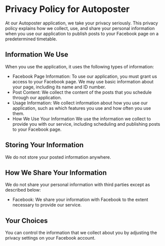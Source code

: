 # Privacy Policy for Autoposter

At our Autoposter application, we take your privacy seriously. This privacy policy explains how we collect, use, and share your personal information when you use our application to publish posts to your Facebook page on a predetermined timetable.

## Information We Use
When you use the application, it uses the following types of information:

- Facebook Page Information: To use our application, you must grant us access to your Facebook page. We may use basic information about your page, including its name and ID number.
- Post Content: We collect the content of the posts that you schedule through our application.
- Usage Information: We collect information about how you use our application, such as which features you use and how often you use them.
- How We Use Your Information
We use the information we collect to provide you with our service, including scheduling and publishing posts to your Facebook page.

## Storing Your Information
We do not store your posted information anywhere.

## How We Share Your Information
We do not share your personal information with third parties except as described below:
- Facebook: We share your information with Facebook to the extent necessary to provide our service.

## Your Choices
You can control the information that we collect about you by adjusting the privacy settings on your Facebook account.